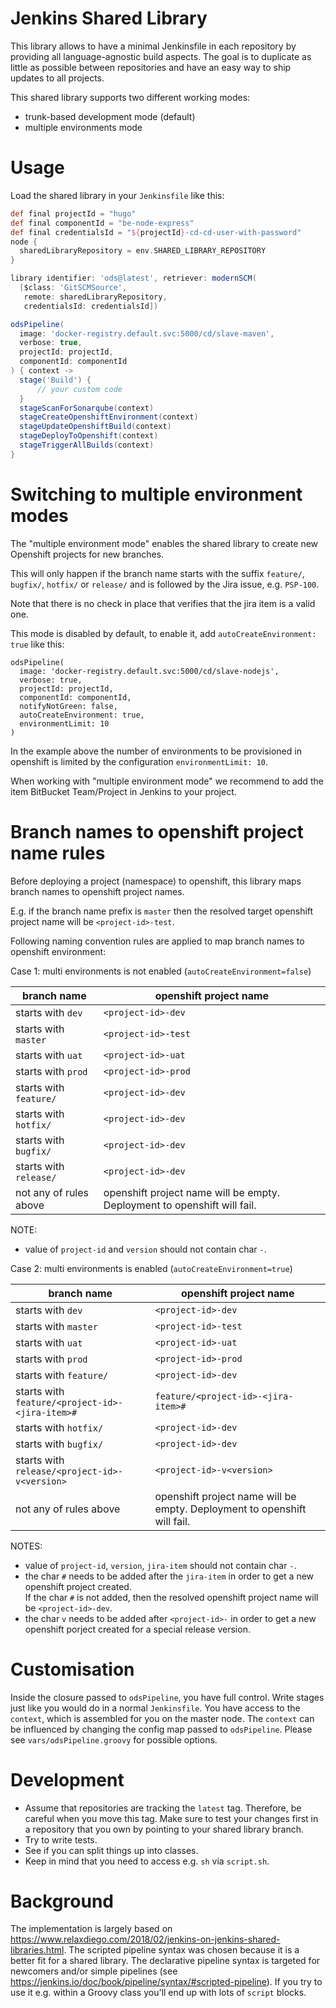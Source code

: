 # Jenkins Shared Library

This library allows to have a minimal Jenkinsfile in each repository by providing all language-agnostic build aspects. The goal is to duplicate as little as possible between repositories and have an easy way to ship updates to all projects.

This shared library supports two different working modes: 
* trunk-based development mode (default) 
* multiple environments mode

# Usage

Load the shared library in your `Jenkinsfile` like this:
```groovy
def final projectId = "hugo"
def final componentId = "be-node-express"
def final credentialsId = "${projectId}-cd-cd-user-with-password"
node {
  sharedLibraryRepository = env.SHARED_LIBRARY_REPOSITORY
}

library identifier: 'ods@latest', retriever: modernSCM(
  [$class: 'GitSCMSource',
   remote: sharedLibraryRepository,
   credentialsId: credentialsId])

odsPipeline(
  image: 'docker-registry.default.svc:5000/cd/slave-maven',
  verbose: true,
  projectId: projectId,
  componentId: componentId
) { context ->
  stage('Build') {
      // your custom code
  }
  stageScanForSonarqube(context)
  stageCreateOpenshiftEnvironment(context)
  stageUpdateOpenshiftBuild(context)
  stageDeployToOpenshift(context)
  stageTriggerAllBuilds(context)
}
```

# Switching to multiple environment modes

The "multiple environment mode" enables the shared library to create new Openshift projects for new branches.

This will only happen if the branch name starts with the suffix `feature/`, `bugfix/`, `hotfix/` or `release/` and is followed by the Jira issue, e.g. `PSP-100`.

Note that there is no check in place that verifies that the jira item is a valid one.

This mode is disabled by default, to enable it, add `autoCreateEnvironment: true` like this:
```
odsPipeline(
  image: 'docker-registry.default.svc:5000/cd/slave-nodejs',
  verbose: true,
  projectId: projectId,
  componentId: componentId,
  notifyNotGreen: false,
  autoCreateEnvironment: true,
  environmentLimit: 10
)
```

In the example above the number of environments to be provisioned in openshift is limited by the configuration `environmentLimit: 10`.

When working with "multiple environment mode" we recommend to add the item BitBucket Team/Project in Jenkins to your project.  

# Branch names to openshift project name rules  

Before deploying a project (namespace) to openshift, this library maps branch names to openshift project names.    

E.g. if the branch name prefix is `master` then the resolved target openshift project name will be `<project-id>-test`.

Following naming convention rules are applied to map branch names to openshift environment:

Case 1: multi environments is not enabled (`autoCreateEnvironment=false`)  

| branch name | openshift project name |
| ----------- | ----------- |
| starts with `dev` |   `<project-id>-dev` |
| starts with `master`|     `<project-id>-test` |
| starts with `uat` |       `<project-id>-uat` |
| starts with `prod`| `<project-id>-prod` |
| starts with `feature/` |  `<project-id>-dev` |
| starts with `hotfix/` |  `<project-id>-dev` |
| starts with `bugfix/` |  `<project-id>-dev` |
| starts with `release/` | `<project-id>-dev` |
| not any of rules above  | openshift project name will be empty. Deployment to openshift will fail. |

NOTE:
- value of `project-id` and `version` should not contain char `-`.

Case 2: multi environments is enabled (`autoCreateEnvironment=true`)

| branch name | openshift project name |
| ----------- | ----------- |
| starts with `dev` |   `<project-id>-dev` |
| starts with `master`|     `<project-id>-test` |
| starts with `uat` |       `<project-id>-uat` |
| starts with `prod`| `<project-id>-prod` |
| starts with `feature/` |  `<project-id>-dev` |
| starts with `feature/<project-id>-<jira-item>#` |  `feature/<project-id>-<jira-item>#` |
| starts with `hotfix/` |  `<project-id>-dev` |
| starts with `bugfix/` |  `<project-id>-dev` |
| starts with `release/<project-id>-v<version>` | `<project-id>-v<version>` |
| not any of rules above  | openshift project name will be empty. Deployment to openshift will fail. |

NOTES:
 
- value of `project-id`, `version`, `jira-item` should not contain char `-`.
- the char `#` needs to be added after the `jira-item` in order to get a new openshift project created.      
If the char `#` is not added, then the resolved openshift project name will be `<project-id>-dev`.  
- the char `v` needs to be added after `<project-id>-` in order to get a new openshift porject created for a special release version.

# Customisation

Inside the closure passed to `odsPipeline`, you have full control. Write stages just like you would do in a normal `Jenkinsfile`. You have access to the `context`, which is assembled for you on the master node. The `context` can be influenced by changing the config map passed to `odsPipeline`. Please see `vars/odsPipeline.groovy` for possible options.


# Development
* Assume that repositories are tracking the `latest` tag. Therefore, be careful when you move this tag. Make sure to test your changes first in a repository that you own by pointing to your shared library branch.
* Try to write tests.
* See if you can split things up into classes.
* Keep in mind that you need to access e.g. `sh` via `script.sh`.

# Background
The implementation is largely based on https://www.relaxdiego.com/2018/02/jenkins-on-jenkins-shared-libraries.html. The scripted pipeline syntax was chosen because it is a better fit for a shared library. The declarative pipeline syntax is targeted for newcomers and/or simple pipelines (see https://jenkins.io/doc/book/pipeline/syntax/#scripted-pipeline). If you try to use it e.g. within a Groovy class you'll end up with lots of `script` blocks.
